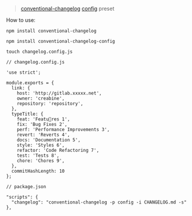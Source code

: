 
> [conventional-changelog](https://github.com/ajoslin/conventional-changelog) [config](https://github.com/Creabine/conventional-changelog-config) preset

How to use:

```
npm install conventional-changelog

npm install conventional-changelog-config

touch changelog.config.js

// changelog.config.js

'use strict';

module.exports = {
  link: {
    host: 'http://gitlab.xxxxx.net',
    owner: 'creabine',
    repository: 'repository',
  },
  typeTitle: {
    feat: 'Features 1',
    fix: 'Bug Fixes 2',
    perf: 'Performance Improvements 3',
    revert: 'Reverts 4',
    docs: 'Documentation 5',
    style: 'Styles 6',
    refactor: 'Code Refactoring 7',
    test: 'Tests 8',
    chore: 'Chores 9',
  },
  commitHashLength: 10
};

// package.json

"scripts": {
  "changelog": "conventional-changelog -p config -i CHANGELOG.md -s"
},


```

